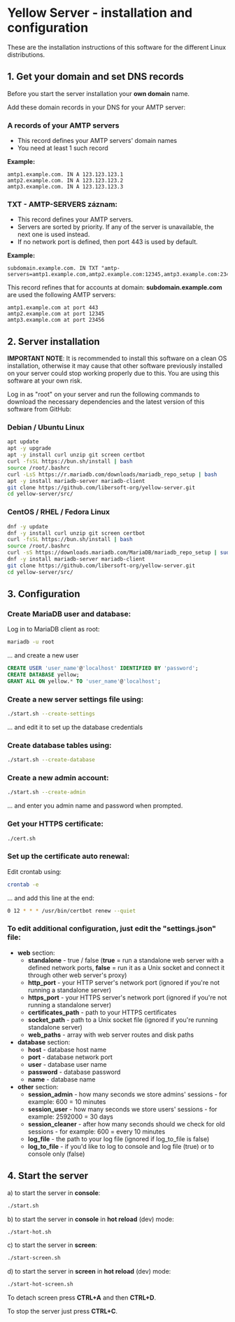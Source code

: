 # Yellow Server - installation and configuration

These are the installation instructions of this software for the different Linux distributions.

## 1. Get your domain and set DNS records

Before you start the server installation your **own domain** name.

Add these domain records in your DNS for your AMTP server:

### **A** records of your AMTP servers

- This record defines your AMTP servers' domain names
- You need at least 1 such record

**Example:**

```
amtp1.example.com. IN A 123.123.123.1
amtp2.example.com. IN A 123.123.123.2
amtp3.example.com. IN A 123.123.123.3
```

### TXT - AMTP-SERVERS záznam:

- This record defines your AMTP servers.
- Servers are sorted by priority. If any of the server is unavailable, the next one is used instead.
- If no network port is defined, then port 443 is used by default.

**Example:**

```
subdomain.example.com. IN TXT "amtp-servers=amtp1.example.com,amtp2.example.com:12345,amtp3.example.com:23456"
```

This record refines that for accounts at domain: **subdomain.example.com** are used the following AMTP servers:

```
amtp1.example.com at port 443
amtp2.example.com at port 12345
amtp3.example.com at port 23456
```

## 2. Server installation

**IMPORTANT NOTE**: It is recommended to install this software on a clean OS installation, otherwise it may cause that other software previously installed on your server could stop working properly due to this. You are using this software at your own risk.

Log in as "root" on your server and run the following commands to download the necessary dependencies and the latest version of this software from GitHub:

### Debian / Ubuntu Linux

```sh
apt update
apt -y upgrade
apt -y install curl unzip git screen certbot
curl -fsSL https://bun.sh/install | bash
source /root/.bashrc
curl -LsS https://r.mariadb.com/downloads/mariadb_repo_setup | bash
apt -y install mariadb-server mariadb-client
git clone https://github.com/libersoft-org/yellow-server.git
cd yellow-server/src/
```

### CentOS / RHEL / Fedora Linux

```sh
dnf -y update
dnf -y install curl unzip git screen certbot
curl -fsSL https://bun.sh/install | bash
source /root/.bashrc
curl -sS https://downloads.mariadb.com/MariaDB/mariadb_repo_setup | sudo bash
dnf -y install mariadb-server mariadb-client
git clone https://github.com/libersoft-org/yellow-server.git
cd yellow-server/src/
```

## 3. Configuration

### Create MariaDB user and database:

Log in to MariaDB client as root:

```sh
mariadb -u root
```

... and create a new user

```sql
CREATE USER 'user_name'@'localhost' IDENTIFIED BY 'password';
CREATE DATABASE yellow;
GRANT ALL ON yellow.* TO 'user_name'@'localhost';
```

### Create a new server settings file using:

```sh
./start.sh --create-settings
```

... and edit it to set up the database credentials

### Create database tables using:

```sh
./start.sh --create-database
```

### Create a new admin account:

```sh
./start.sh --create-admin
```

... and enter you admin name and password when prompted.

### Get your HTTPS certificate:

```sh
./cert.sh
```

### Set up the certificate auto renewal:

Edit crontab using:

```sh
crontab -e
```

... and add this line at the end:

```sh
0 12 * * * /usr/bin/certbot renew --quiet
```

### To edit additional configuration, just edit the "settings.json" file:

- **web** section:
  - **standalone** - true / false (**true** = run a standalone web server with a defined network ports, **false** = run it as a Unix socket and connect it through other web server's proxy)
  - **http_port** - your HTTP server's network port (ignored if you're not running a standalone server)
  - **https_port** - your HTTPS server's network port (ignored if you're not running a standalone server)
  - **certificates_path** - path to your HTTPS certificates
  - **socket_path** - path to a Unix socket file (ignored if you're running standalone server)
  - **web_paths** - array with web server routes and disk paths
- **database** section:
  - **host** - database host name
  - **port** - database network port
  - **user** - database user name
  - **password** - database password
  - **name** - database name
- **other** section:
  - **session_admin** - how many seconds we store admins' sessions - for example: 600 = 10 minutes
  - **session_user** - how many seconds we store users' sessions - for example: 2592000 = 30 days
  - **session_cleaner** - after how many seconds should we check for old sessions - for example: 600 = every 10 minutes
  - **log_file** - the path to your log file (ignored if log_to_file is false)
  - **log_to_file** - if you'd like to log to console and log file (true) or to console only (false)

## 4. Start the server

a) to start the server in **console**:

```bash
./start.sh
```

b) to start the server in **console** in **hot reload** (dev) mode:

```bash
./start-hot.sh
```

c) to start the server in **screen**:

```bash
./start-screen.sh
```

d) to start the server in **screen** in **hot reload** (dev) mode:

```bash
./start-hot-screen.sh
```

To detach screen press **CTRL+A** and then **CTRL+D**.

To stop the server just press **CTRL+C**.

